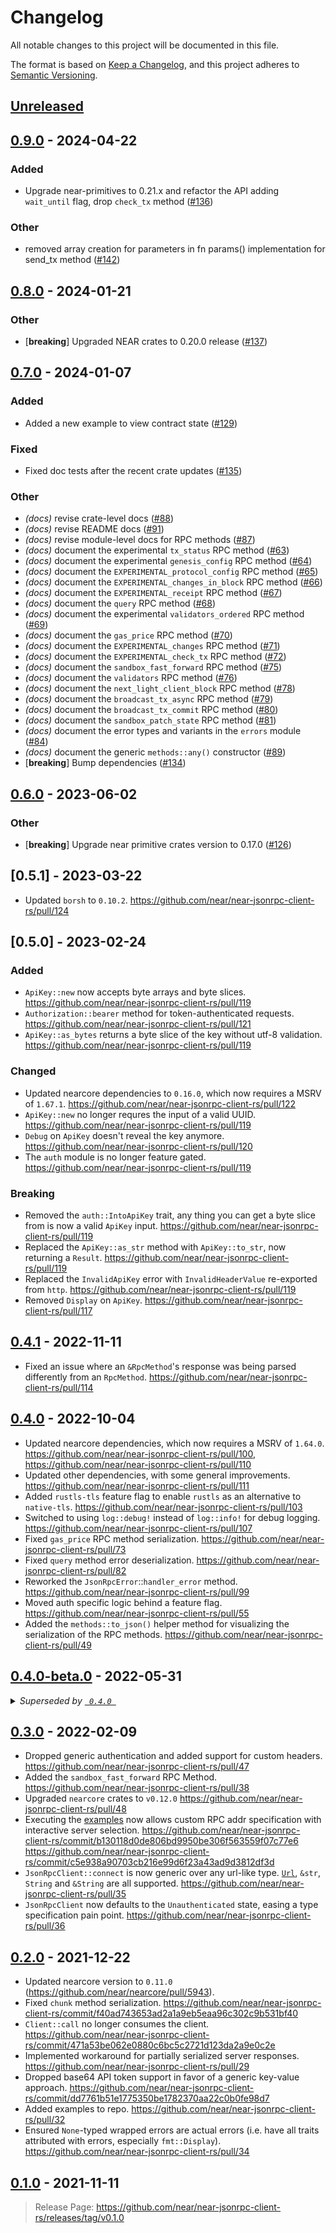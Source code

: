# Changelog

All notable changes to this project will be documented in this file.

The format is based on [Keep a Changelog](https://keepachangelog.com/en/1.0.0/),
and this project adheres to [Semantic Versioning](https://semver.org/spec/v2.0.0.html).

## [Unreleased]

## [0.9.0](https://github.com/near/near-jsonrpc-client-rs/compare/v0.8.0...v0.9.0) - 2024-04-22

### Added
- Upgrade near-primitives to 0.21.x and refactor the API adding `wait_until` flag, drop `check_tx` method ([#136](https://github.com/near/near-jsonrpc-client-rs/pull/136))

### Other
- removed array creation for parameters in fn params() implementation for send_tx method ([#142](https://github.com/near/near-jsonrpc-client-rs/pull/142))

## [0.8.0](https://github.com/near/near-jsonrpc-client-rs/compare/v0.7.0...v0.8.0) - 2024-01-21

### Other
- [**breaking**] Upgraded NEAR crates to 0.20.0 release ([#137](https://github.com/near/near-jsonrpc-client-rs/pull/137))

## [0.7.0](https://github.com/near/near-jsonrpc-client-rs/compare/v0.6.0...v0.7.0) - 2024-01-07

### Added
- Added a new example to view contract state ([#129](https://github.com/near/near-jsonrpc-client-rs/pull/129))

### Fixed
- Fixed doc tests after the recent crate updates ([#135](https://github.com/near/near-jsonrpc-client-rs/pull/135))

### Other
- *(docs)* revise crate-level docs ([#88](https://github.com/near/near-jsonrpc-client-rs/pull/88))
- *(docs)* revise README docs ([#91](https://github.com/near/near-jsonrpc-client-rs/pull/91))
- *(docs)* revise module-level docs for RPC methods ([#87](https://github.com/near/near-jsonrpc-client-rs/pull/87))
- *(docs)* document the experimental `tx_status` RPC method ([#63](https://github.com/near/near-jsonrpc-client-rs/pull/63))
- *(docs)* document the experimental `genesis_config` RPC method ([#64](https://github.com/near/near-jsonrpc-client-rs/pull/64))
- *(docs)* document the `EXPERIMENTAL_protocol_config` RPC method ([#65](https://github.com/near/near-jsonrpc-client-rs/pull/65))
- *(docs)* document the `EXPERIMENTAL_changes_in_block` RPC method ([#66](https://github.com/near/near-jsonrpc-client-rs/pull/66))
- *(docs)* document the `EXPERIMENTAL_receipt` RPC method ([#67](https://github.com/near/near-jsonrpc-client-rs/pull/67))
- *(docs)* document the `query` RPC method ([#68](https://github.com/near/near-jsonrpc-client-rs/pull/68))
- *(docs)* document the experimental `validators_ordered` RPC method ([#69](https://github.com/near/near-jsonrpc-client-rs/pull/69))
- *(docs)* document the `gas_price` RPC method ([#70](https://github.com/near/near-jsonrpc-client-rs/pull/70))
- *(docs)* document the `EXPERIMENTAL_changes` RPC method ([#71](https://github.com/near/near-jsonrpc-client-rs/pull/71))
- *(docs)* document the `EXPERIMENTAL_check_tx` RPC method ([#72](https://github.com/near/near-jsonrpc-client-rs/pull/72))
- *(docs)* document the `sandbox_fast_forward` RPC method ([#75](https://github.com/near/near-jsonrpc-client-rs/pull/75))
- *(docs)* document the `validators` RPC method ([#76](https://github.com/near/near-jsonrpc-client-rs/pull/76))
- *(docs)* document the `next_light_client_block` RPC method ([#78](https://github.com/near/near-jsonrpc-client-rs/pull/78))
- *(docs)* document the `broadcast_tx_async` RPC method ([#79](https://github.com/near/near-jsonrpc-client-rs/pull/79))
- *(docs)* document the `broadcast_tx_commit` RPC method ([#80](https://github.com/near/near-jsonrpc-client-rs/pull/80))
- *(docs)* document the `sandbox_patch_state` RPC method ([#81](https://github.com/near/near-jsonrpc-client-rs/pull/81))
- *(docs)* document the error types and variants in the `errors` module ([#84](https://github.com/near/near-jsonrpc-client-rs/pull/84))
- *(docs)* document the generic `methods::any()` constructor ([#89](https://github.com/near/near-jsonrpc-client-rs/pull/89))
- [**breaking**] Bump dependencies ([#134](https://github.com/near/near-jsonrpc-client-rs/pull/134))

## [0.6.0](https://github.com/near/near-jsonrpc-client-rs/compare/v0.5.1...v0.6.0) - 2023-06-02

### Other
- [**breaking**] Upgrade near primitive crates version to 0.17.0 ([#126](https://github.com/near/near-jsonrpc-client-rs/pull/126))

## [0.5.1] - 2023-03-22

- Updated `borsh` to `0.10.2`. <https://github.com/near/near-jsonrpc-client-rs/pull/124>

## [0.5.0] - 2023-02-24

### Added

- `ApiKey::new` now accepts byte arrays and byte slices. <https://github.com/near/near-jsonrpc-client-rs/pull/119>
- `Authorization::bearer` method for token-authenticated requests. <https://github.com/near/near-jsonrpc-client-rs/pull/121>
- `ApiKey::as_bytes` returns a byte slice of the key without utf-8 validation. <https://github.com/near/near-jsonrpc-client-rs/pull/119>

### Changed

- Updated nearcore dependencies to `0.16.0`, which now requires a MSRV of `1.67.1`. <https://github.com/near/near-jsonrpc-client-rs/pull/122>
- `ApiKey::new` no longer requres the input of a valid UUID. <https://github.com/near/near-jsonrpc-client-rs/pull/119>
- `Debug` on `ApiKey` doesn't reveal the key anymore. <https://github.com/near/near-jsonrpc-client-rs/pull/120>
- The `auth` module is no longer feature gated. <https://github.com/near/near-jsonrpc-client-rs/pull/119>

### Breaking

- Removed the `auth::IntoApiKey` trait, any thing you can get a byte slice from is now a valid `ApiKey` input. <https://github.com/near/near-jsonrpc-client-rs/pull/119>
- Replaced the `ApiKey::as_str` method with `ApiKey::to_str`, now returning a `Result`. <https://github.com/near/near-jsonrpc-client-rs/pull/119>
- Replaced the `InvalidApiKey` error with `InvalidHeaderValue` re-exported from `http`. <https://github.com/near/near-jsonrpc-client-rs/pull/119>
- Removed `Display` on `ApiKey`. <https://github.com/near/near-jsonrpc-client-rs/pull/117>

## [0.4.1] - 2022-11-11

- Fixed an issue where an `&RpcMethod`'s response was being parsed differently from an `RpcMethod`. <https://github.com/near/near-jsonrpc-client-rs/pull/114>

## [0.4.0] - 2022-10-04

- Updated nearcore dependencies, which now requires a MSRV of `1.64.0`. <https://github.com/near/near-jsonrpc-client-rs/pull/100>, <https://github.com/near/near-jsonrpc-client-rs/pull/110>
- Updated other dependencies, with some general improvements. <https://github.com/near/near-jsonrpc-client-rs/pull/111>
- Added `rustls-tls` feature flag to enable `rustls` as an alternative to `native-tls`. <https://github.com/near/near-jsonrpc-client-rs/pull/103>
- Switched to using `log::debug!` instead of `log::info!` for debug logging. <https://github.com/near/near-jsonrpc-client-rs/pull/107>
- Fixed `gas_price` RPC method serialization. <https://github.com/near/near-jsonrpc-client-rs/pull/73>
- Fixed `query` method error deserialization. <https://github.com/near/near-jsonrpc-client-rs/pull/82>
- Reworked the `JsonRpcError`::`handler_error` method. <https://github.com/near/near-jsonrpc-client-rs/pull/99>
- Moved auth specific logic behind a feature flag. <https://github.com/near/near-jsonrpc-client-rs/pull/55>
- Added the `methods::to_json()` helper method for visualizing the serialization of the RPC methods. <https://github.com/near/near-jsonrpc-client-rs/pull/49>

## [0.4.0-beta.0] - 2022-05-31

<details>
<summary>
  <em>
    Superseded by <a href="https://github.com/near/near-jsonrpc-client-rs/compare/v0.4.0-beta.0...v0.4.0">
      <code> 0.4.0 </code>
    </a>
  </em>
</summary>

> - Updated nearcore dependencies, fixing a previous breaking change. <https://github.com/near/near-jsonrpc-client-rs/pull/100>
> - Fixed `gas_price` RPC method serialization. <https://github.com/near/near-jsonrpc-client-rs/pull/73>
> - Fixed `query` method error deserialization. <https://github.com/near/near-jsonrpc-client-rs/pull/82>
> - Reworked the `JsonRpcError`::`handler_error` method. <https://github.com/near/near-jsonrpc-client-rs/pull/99>
> - Moved auth specific logic behind a feature flag. <https://github.com/near/near-jsonrpc-client-rs/pull/55>
> - Added the `methods::to_json()` helper method for visualizing the serialization of the RPC methods. <https://github.com/near/near-jsonrpc-client-rs/pull/49>

</details>

## [0.3.0] - 2022-02-09

- Dropped generic authentication and added support for custom headers. <https://github.com/near/near-jsonrpc-client-rs/pull/47>
- Added the `sandbox_fast_forward` RPC Method. <https://github.com/near/near-jsonrpc-client-rs/pull/38>
- Upgraded `nearcore` crates to `v0.12.0` <https://github.com/near/near-jsonrpc-client-rs/pull/48>
- Executing the [examples](https://github.com/near/near-jsonrpc-client-rs/tree/master/examples) now allows custom RPC addr specification with interactive server selection. <https://github.com/near/near-jsonrpc-client-rs/commit/b130118d0de806bd9950be306f563559f07c77e6> <https://github.com/near/near-jsonrpc-client-rs/commit/c5e938a90703cb216e99d6f23a43ad9d3812df3d>
- `JsonRpcClient::connect` is now generic over any url-like type. [`Url`](https://docs.rs/url/*/url/struct.Url.html), `&str`, `String` and `&String` are all supported. <https://github.com/near/near-jsonrpc-client-rs/pull/35>
- `JsonRpcClient` now defaults to the `Unauthenticated` state, easing a type specification pain point. <https://github.com/near/near-jsonrpc-client-rs/pull/36>

## [0.2.0] - 2021-12-22

- Updated nearcore version to `0.11.0` (<https://github.com/near/nearcore/pull/5943>).
- Fixed `chunk` method serialization. <https://github.com/near/near-jsonrpc-client-rs/commit/f40ad743653ad2a1a9eb5eaa96c302c9b531bf40>
- `Client::call` no longer consumes the client. <https://github.com/near/near-jsonrpc-client-rs/commit/471a53be062e0880c6bc5c2721d123da2a9e0c2e>
- Implemented workaround for partially serialized server responses. <https://github.com/near/near-jsonrpc-client-rs/pull/29>
- Dropped base64 API token support in favor of a generic key-value approach. <https://github.com/near/near-jsonrpc-client-rs/commit/dd7761b51e1775350be1782370aa22c0b0fe98d7>
- Added examples to repo. <https://github.com/near/near-jsonrpc-client-rs/pull/32>
- Ensured `None`-typed wrapped errors are actual errors (i.e. have all traits attributed with errors, especially `fmt::Display`). <https://github.com/near/near-jsonrpc-client-rs/pull/34>

## [0.1.0] - 2021-11-11

> Release Page: <https://github.com/near/near-jsonrpc-client-rs/releases/tag/v0.1.0>

[unreleased]: https://github.com/near/near-jsonrpc-client-rs/compare/v0.4.1...HEAD
[0.4.1]: https://github.com/near/near-jsonrpc-client-rs/compare/v0.4.0...v0.4.1
[0.4.0]: https://github.com/near/near-jsonrpc-client-rs/compare/v0.3.0...v0.4.0
[0.4.0-beta.0]: https://github.com/near/near-jsonrpc-client-rs/compare/v0.3.0...v0.4.0-beta.0
[0.3.0]: https://github.com/near/near-jsonrpc-client-rs/compare/v0.2.0...v0.3.0
[0.2.0]: https://github.com/near/near-jsonrpc-client-rs/compare/v0.1.0...v0.2.0
[0.1.0]: https://github.com/near/near-jsonrpc-client-rs/releases/tag/v0.1.0
